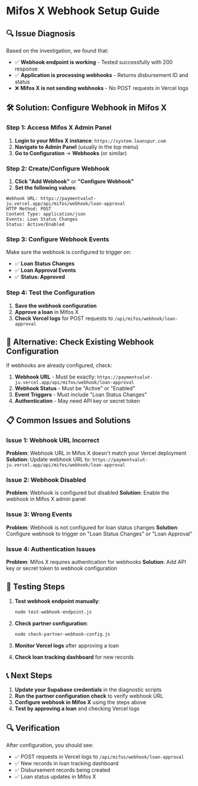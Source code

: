 # Mifos X Webhook Setup Guide

## 🔍 Issue Diagnosis

Based on the investigation, we found that:
- ✅ **Webhook endpoint is working** - Tested successfully with 200 response
- ✅ **Application is processing webhooks** - Returns disbursement ID and status
- ❌ **Mifos X is not sending webhooks** - No POST requests in Vercel logs

## 🛠️ Solution: Configure Webhook in Mifos X

### Step 1: Access Mifos X Admin Panel

1. **Login to your Mifos X instance**: `https://system.loanspur.com`
2. **Navigate to Admin Panel** (usually in the top menu)
3. **Go to Configuration** → **Webhooks** (or similar)

### Step 2: Create/Configure Webhook

1. **Click "Add Webhook"** or **"Configure Webhook"**
2. **Set the following values**:

```
Webhook URL: https://paymentvalut-ju.vercel.app/api/mifos/webhook/loan-approval
HTTP Method: POST
Content Type: application/json
Events: Loan Status Changes
Status: Active/Enabled
```

### Step 3: Configure Webhook Events

Make sure the webhook is configured to trigger on:
- ✅ **Loan Status Changes**
- ✅ **Loan Approval Events**
- ✅ **Status: Approved**

### Step 4: Test the Configuration

1. **Save the webhook configuration**
2. **Approve a loan** in Mifos X
3. **Check Vercel logs** for POST requests to `/api/mifos/webhook/loan-approval`

## 🔧 Alternative: Check Existing Webhook Configuration

If webhooks are already configured, check:

1. **Webhook URL** - Must be exactly: `https://paymentvalut-ju.vercel.app/api/mifos/webhook/loan-approval`
2. **Webhook Status** - Must be "Active" or "Enabled"
3. **Event Triggers** - Must include "Loan Status Changes"
4. **Authentication** - May need API key or secret token

## 📋 Common Issues and Solutions

### Issue 1: Webhook URL Incorrect
**Problem**: Webhook URL in Mifos X doesn't match your Vercel deployment
**Solution**: Update webhook URL to: `https://paymentvalut-ju.vercel.app/api/mifos/webhook/loan-approval`

### Issue 2: Webhook Disabled
**Problem**: Webhook is configured but disabled
**Solution**: Enable the webhook in Mifos X admin panel

### Issue 3: Wrong Events
**Problem**: Webhook is not configured for loan status changes
**Solution**: Configure webhook to trigger on "Loan Status Changes" or "Loan Approval"

### Issue 4: Authentication Issues
**Problem**: Mifos X requires authentication for webhooks
**Solution**: Add API key or secret token to webhook configuration

## 🧪 Testing Steps

1. **Test webhook endpoint manually**:
   ```bash
   node test-webhook-endpoint.js
   ```

2. **Check partner configuration**:
   ```bash
   node check-partner-webhook-config.js
   ```

3. **Monitor Vercel logs** after approving a loan

4. **Check loan tracking dashboard** for new records

## 📞 Next Steps

1. **Update your Supabase credentials** in the diagnostic scripts
2. **Run the partner configuration check** to verify webhook URL
3. **Configure webhook in Mifos X** using the steps above
4. **Test by approving a loan** and checking Vercel logs

## 🔍 Verification

After configuration, you should see:
- ✅ POST requests in Vercel logs to `/api/mifos/webhook/loan-approval`
- ✅ New records in loan tracking dashboard
- ✅ Disbursement records being created
- ✅ Loan status updates in Mifos X
